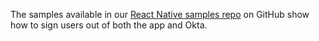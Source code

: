 The samples available in our [React Native samples repo](https://github.com/okta/samples-js-react-native) on GitHub show how to sign users out of both the app and Okta.
